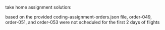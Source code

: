 take home assignment solution:

based on the provided coding-assignment-orders.json file, order-049, order-051, and order-053 were not scheduled for the first 2 days of flights
